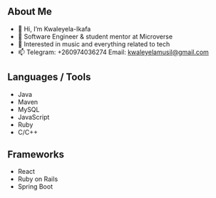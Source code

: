 ## About Me

- 👋 Hi, I’m Kwaleyela-Ikafa
- 🌱 Software Engineer & student mentor at Microverse
- 👀 Interested in music and everything related to tech
- 📫 Telegram: +260974036274 Email: kwaleyelamusil@gmail.com

## Languages / Tools
- Java
- Maven
- MySQL
- JavaScript
- Ruby
- C/C++

<!-- [![Ruby](	https://img.shields.io/badge/Ruby-CC342D?style=for-the-badge&logo=ruby&logoColor=white)](https://www.ruby-lang.org/en/)
![image](https://user-images.githubusercontent.com/86778388/184499428-191fcfa1-33fb-4b7d-8d89-24879cd7a5af.png)
![image](https://img.shields.io/badge/PostgreSQL-316192?style=for-the-badge&logo=postgresql&logoColor=white)
![image](https://user-images.githubusercontent.com/86778388/191077158-e6628afc-168c-49a9-8ee2-8da1bcb6d298.png) -->

## Frameworks

- React
- Ruby on Rails
- Spring Boot

<!-- ![image](https://user-images.githubusercontent.com/86778388/184499522-86ab6091-9fe9-4545-8e83-030bd6edf820.png)
![image](https://img.shields.io/badge/Ruby_on_Rails-CC0000?style=for-the-badge&logo=ruby-on-rails&logoColor=white)
![image](https://user-images.githubusercontent.com/86778388/184499482-fbb37cba-eafb-4109-955f-cebfed3c7d85.png)
![image](https://user-images.githubusercontent.com/86778388/184499489-ba2bf88e-4a6b-4375-8236-064581967d2e.png)
![image](https://user-images.githubusercontent.com/86778388/184499515-8197723f-e555-4eeb-b551-e58615e98d7e.png) -->




<!---
Kwaleyela-Ikafa/Kwaleyela-Ikafa is a ✨ special ✨ repository because its `README.md` (this file) appears on your GitHub profile.
You can click the Preview link to take a look at your changes.
--->
